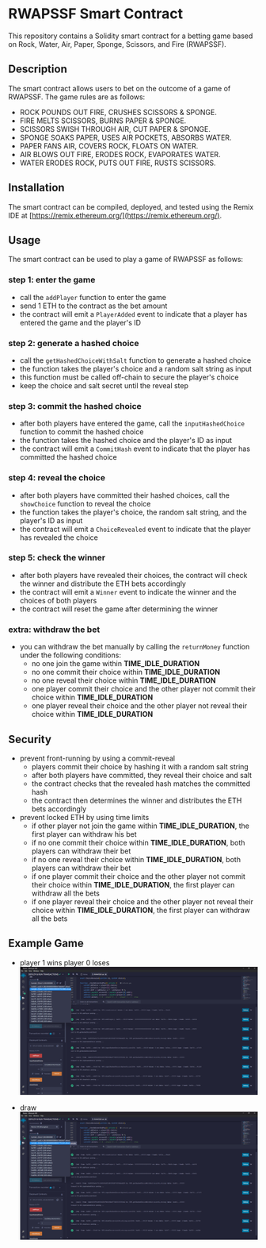 # RWAPSSF Smart Contract

This repository contains a Solidity smart contract for a betting game based on Rock, Water, Air, Paper, Sponge, Scissors, and Fire (RWAPSSF).

## Description

The smart contract allows users to bet on the outcome of a game of RWAPSSF. The game rules are as follows:

- ROCK POUNDS OUT FIRE, CRUSHES SCISSORS & SPONGE.
- FIRE MELTS SCISSORS, BURNS PAPER & SPONGE.
- SCISSORS SWISH THROUGH AIR, CUT PAPER & SPONGE.
- SPONGE SOAKS PAPER, USES AIR POCKETS, ABSORBS WATER.
- PAPER FANS AIR, COVERS ROCK, FLOATS ON WATER.
- AIR BLOWS OUT FIRE, ERODES ROCK, EVAPORATES WATER.
- WATER ERODES ROCK, PUTS OUT FIRE, RUSTS SCISSORS.

## Installation

The smart contract can be compiled, deployed, and tested using the Remix IDE at [https://remix.ethereum.org/](https://remix.ethereum.org/).

## Usage

The smart contract can be used to play a game of RWAPSSF as follows:

### step 1: enter the game

- call the `addPlayer` function to enter the game
- send 1 ETH to the contract as the bet amount
- the contract will emit a `PlayerAdded` event to indicate that a player has entered the game and the player's ID

### step 2: generate a hashed choice

- call the `getHashedChoiceWithSalt` function to generate a hashed choice
- the function takes the player's choice and a random salt string as input
- this function must be called off-chain to secure the player's choice
- keep the choice and salt secret until the reveal step

### step 3: commit the hashed choice

- after both players have entered the game, call the `inputHashedChoice` function to commit the hashed choice
- the function takes the hashed choice and the player's ID as input
- the contract will emit a `CommitHash` event to indicate that the player has committed the hashed choice

### step 4: reveal the choice

- after both players have committed their hashed choices, call the `showChoice` function to reveal the choice
- the function takes the player's choice, the random salt string, and the player's ID as input
- the contract will emit a `ChoiceRevealed` event to indicate that the player has revealed the choice

### step 5: check the winner

- after both players have revealed their choices, the contract will check the winner and distribute the ETH bets accordingly
- the contract will emit a `Winner` event to indicate the winner and the choices of both players
- the contract will reset the game after determining the winner

### extra: withdraw the bet

- you can withdraw the bet manually by calling the `returnMoney` function under the following conditions:
  - no one join the game within **TIME_IDLE_DURATION**
  - no one commit their choice within **TIME_IDLE_DURATION**
  - no one reveal their choice within **TIME_IDLE_DURATION**
  - one player commit their choice and the other player not commit their choice within **TIME_IDLE_DURATION**
  - one player reveal their choice and the other player not reveal their choice within **TIME_IDLE_DURATION**

## Security

- prevent front-running by using a commit-reveal
  - players commit their choice by hashing it with a random salt string
  - after both players have committed, they reveal their choice and salt
  - the contract checks that the revealed hash matches the committed hash
  - the contract then determines the winner and distributes the ETH bets accordingly
- prevent locked ETH by using time limits
  - if other player not join the game within **TIME_IDLE_DURATION**, the first player can withdraw his bet
  - if no one commit their choice within **TIME_IDLE_DURATION**, both players can withdraw their bet
  - if no one reveal their choice within **TIME_IDLE_DURATION**, both players can withdraw their bet
  - if one player commit their choice and the other player not commit their choice within **TIME_IDLE_DURATION**, the first player can withdraw all the bets
  - if one player reveal their choice and the other player not reveal their choice within **TIME_IDLE_DURATION**, the first player can withdraw all the bets

## Example Game

- player 1 wins player 0 loses
  ![player 1 wins player 0 loses](./example-win-lose-case.png)

- draw
  ![draw](./example-draw-case.png)
